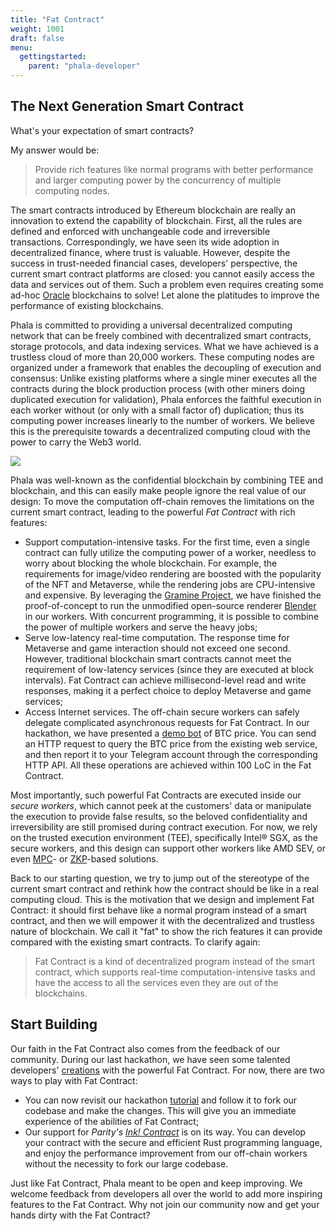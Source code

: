 ```yaml
---
title: "Fat Contract"
weight: 1001
draft: false
menu:
  gettingstarted:
    parent: "phala-developer"
---
```


## The Next Generation Smart Contract

What's your expectation of smart contracts?

My answer would be:

> Provide rich features like normal programs with better performance and larger computing power by the concurrency of multiple computing nodes.

The smart contracts introduced by Ethereum blockchain are really an innovation to extend the capability of blockchain. First, all the rules are defined and enforced with unchangeable code and irreversible transactions. Correspondingly, we have seen its wide adoption in decentralized finance, where trust is valuable. However, despite the success in trust-needed financial cases, developers' perspective, the current smart contract platforms are closed: you cannot easily access the data and services out of them. Such a problem even requires creating some ad-hoc [Oracle](https://en.wikipedia.org/wiki/Blockchain_oracle) blockchains to solve! Let alone the platitudes to improve the performance of existing blockchains.

Phala is committed to providing a universal decentralized computing network that can be freely combined with decentralized smart contracts, storage protocols, and data indexing services. What we have achieved is a trustless cloud of more than 20,000 workers. These computing nodes are organized under a framework that enables the decoupling of execution and consensus: Unlike existing platforms where a single miner executes all the contracts during the block production process (with other miners doing duplicated execution for validation), Phala enforces the faithful execution in each worker without (or only with a small factor of) duplication; thus its computing power increases linearly to the number of workers. We believe this is the prerequisite towards a decentralized computing cloud with the power to carry the Web3 world.


![](https://i.imgur.com/3p6M1DQ.png)

Phala was well-known as the confidential blockchain by combining TEE and blockchain, and this can easily make people ignore the real value of our design: To move the computation off-chain removes the limitations on the current smart contract, leading to the powerful *Fat Contract* with rich features:

- Support computation-intensive tasks. For the first time, even a single contract can fully utilize the computing power of a worker, needless to worry about blocking the whole blockchain. For example, the requirements for image/video rendering are boosted with the popularity of the NFT and Metaverse, while the rendering jobs are CPU-intensive and expensive. By leveraging the [Gramine Project](https://github.com/gramineproject/gramine), we have finished the proof-of-concept to run the unmodified open-source renderer [Blender](https://www.blender.org/) in our workers. With concurrent programming, it is possible to combine the power of multiple workers and serve the heavy jobs;
- Serve low-latency real-time computation. The response time for Metaverse and game interaction should not exceed one second. However, traditional blockchain smart contracts cannot meet the requirement of low-latency services (since they are executed at block intervals). Fat Contract can achieve millisecond-level read and write responses, making it a perfect choice to deploy Metaverse and game services;
- Access Internet services. The off-chain secure workers can safely delegate complicated asynchronous requests for Fat Contract. In our hackathon, we have presented a [demo bot](https://github.com/Phala-Network/phala-blockchain/tree/encode-hackathon-2021) of BTC price. You can send an HTTP request to query the BTC price from the existing web service, and then report it to your Telegram account through the corresponding HTTP API. All these operations are achieved within 100 LoC in the Fat Contract.

Most importantly, such powerful Fat Contracts are executed inside our *secure workers*, which cannot peek at the customers' data or manipulate the execution to provide false results, so the beloved confidentiality and irreversibility are still promised during contract execution. For now, we rely on the trusted execution environment (TEE), specifically Intel® SGX, as the secure workers, and this design can support other workers like AMD SEV, or even [MPC](https://en.wikipedia.org/wiki/Secure_multi-party_computation)- or [ZKP](https://en.wikipedia.org/wiki/Zero-knowledge_proof)-based solutions.

Back to our starting question, we try to jump out of the stereotype of the current smart contract and rethink how the contract should be like in a real computing cloud. This is the motivation that we design and implement Fat Contract: it should first behave like a normal program instead of a smart contract, and then we will empower it with the decentralized and trustless nature of blockchain. We call it "fat" to show the rich features it can provide compared with the existing smart contracts. To clarify again:

> Fat Contract is a kind of decentralized program instead of the smart contract, which supports real-time computation-intensive tasks and have the access to all the services even they are out of the blockchains.

## Start Building

Our faith in the Fat Contract also comes from the feedback of our community. During our last hackathon, we have seen some talented developers' [creations](https://github.com/Phala-Network/Encode-Hackathon-2021/issues/21) with the powerful Fat Contract.
For now, there are two ways to play with Fat Contract:
- You can now revisit our hackathon [tutorial](/en-us/build/developer/run-a-local-development-network/) and follow it to fork our codebase and make the changes. This will give you an immediate experience of the abilities of Fat Contract;
- Our support for *Parity's [Ink! Contract](https://github.com/paritytech/ink)* is on its way. You can develop your contract with the secure and efficient Rust programming language, and enjoy the performance improvement from our off-chain workers without the necessity to fork our large codebase.

Just like Fat Contract, Phala meant to be open and keep improving. We welcome feedback from developers all over the world to add more inspiring features to the Fat Contract. Why not join our community now and get your hands dirty with the Fat Contract?
